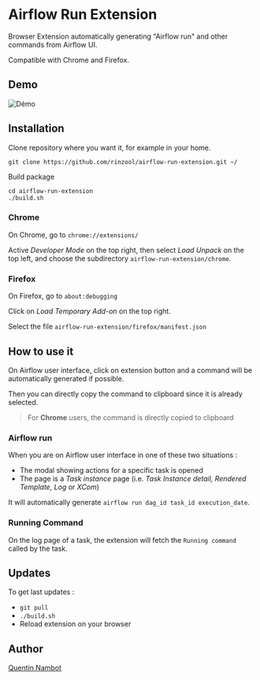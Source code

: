 # Airflow Run Extension

Browser Extension automatically generating "Airflow run" and other commands from Airflow UI.

Compatible with Chrome and Firefox.

## Demo

![Démo](demo/demo.gif)


## Installation

Clone repository where you want it, for example in your home.

```console
git clone https://github.com/rinzool/airflow-run-extension.git ~/
```

Build package
```console
cd airflow-run-extension
./build.sh
```

### Chrome
On Chrome, go to `chrome://extensions/`

Active _Developer Mode_ on the top right, then select _Load Unpack_ on the top left, and choose the subdirectory `airflow-run-extension/chrome`.

### Firefox

On Firefox, go to `about:debugging`

Click on _Load Temporary Add-on_ on the top right.

Select the file `airflow-run-extension/firefox/manifest.json`


## How to use it

On Airflow user interface, click on extension button and a command will be automatically generated if possible.

Then you can directly copy the command to clipboard since it is already selected.

> For **Chrome** users, the command is directly copied to clipboard

### Airflow run 

When you are on Airflow user interface in one of these two situations :
* The modal showing actions for a specific task is opened 
* The page is a _Task instance_ page (i.e. _Task Instance detail, Rendered Template, Log_ or _XCom_)

It will automatically generate `airflow run dag_id task_id execution_date`.

### Running Command

On the log page of a task, the extension will fetch the `Running command` called by the task.

## Updates

To get last updates :
* `git pull`
* `./build.sh`
* Reload extension on your browser

## Author

[Quentin Nambot](mailto:quentin.nambot@grenoble-inp.org)
